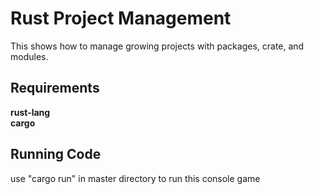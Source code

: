 # Rust Project Management
This shows how to manage growing projects with packages, crate, and modules.  

## Requirements
**rust-lang**  
**cargo**

## Running Code
use "cargo run" in master directory to run this console game
